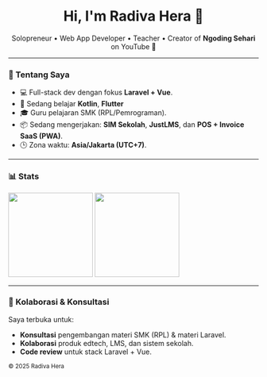 <h1 align="center">Hi, I'm Radiva Hera 👋</h1>
<p align="center">
  Solopreneur • Web App Developer • Teacher  •
  Creator of <b>Ngoding Sehari</b> on YouTube 🎥
</p>

---

### 🚀 Tentang Saya
- 💻 Full-stack dev dengan fokus **Laravel + Vue**.
- 🌱 Sedang belajar **Kotlin**, **Flutter**
- 🎓 Guru pelajaran SMK (RPL/Pemrograman).  
- 📦 Sedang mengerjakan: **SIM Sekolah**, **JustLMS**, dan **POS + Invoice SaaS (PWA)**.
- 🕒 Zona waktu: **Asia/Jakarta (UTC+7)**.

---

### 📊 Stats
<!-- 👉 GANTI: username GitHub-mu -->
<p align="left">
  <img height="170" src="https://github-readme-stats.vercel.app/api?username=Radiva&show_icons=true&count_private=true&include_all_commits=true" />
  <img height="170" src="https://github-readme-stats.vercel.app/api/top-langs/?username=Radiva&layout=compact&langs_count=8" />
</p>

---

### 🤝 Kolaborasi & Konsultasi
Saya terbuka untuk:
- **Konsultasi** pengembangan materi SMK (RPL) & materi Laravel.
- **Kolaborasi** produk edtech, LMS, dan sistem sekolah.
- **Code review** untuk stack Laravel + Vue.

<sub>© 2025 Radiva Hera</sub>
